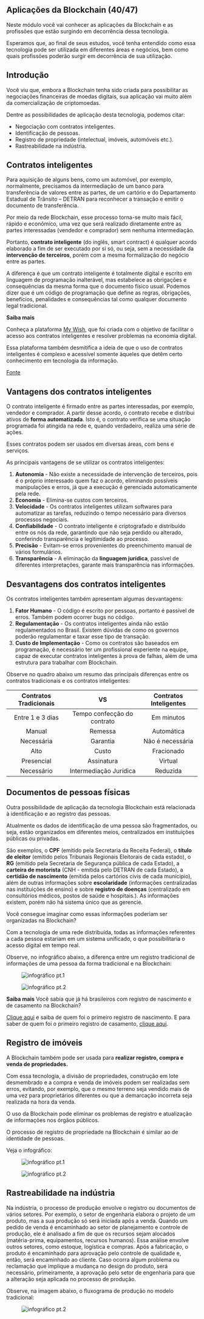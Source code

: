 ## Aplicações da Blockchain (40/47)
Neste módulo você vai conhecer as aplicações da Blockchain e as profissões que estão surgindo em decorrência dessa tecnologia.

Esperamos que, ao final de seus estudos, você tenha entendido como essa tecnologia pode ser utilizada em diferentes áreas e negócios, bem como quais profissões poderão surgir em decorrência de sua utilização.

## Introdução
Você viu que, embora a Blockchain tenha sido criada para possibilitar as negociações financeiras de moedas digitais, sua aplicação vai muito além da comercialização de criptomoedas.

Dentre as possibilidades de aplicação desta tecnologia, podemos citar:

* Negociação com contratos inteligentes.
* Identificação de pessoas.
* Registro de propriedade (intelectual, imóveis, automóveis etc.).
* Rastreabilidade na indústria.

## Contratos inteligentes
Para aquisição de alguns bens, como um automóvel, por exemplo, normalmente, precisamos da intermediação de um banco para transferência de valores entre as partes, de um cartório e do Departamento Estadual de Trânsito – DETRAN para reconhecer a transação e emitir o documento de transferência.

Por meio da rede Blockchain, esse processo torna-se muito mais fácil, rápido e econômico, uma vez que será realizado diretamente entre as partes interessadas (vendedor e comprador) sem nenhuma intermediação.

Portanto, __contrato inteligente__ (do inglês, smart contract) é qualquer acordo elaborado a fim de ser executado por si só, ou seja, sem a necessidade da __intervenção de terceiros__, porém com a mesma formalização do negócio entre as partes.

A diferença é que um contrato inteligente é totalmente digital e escrito em linguagem de programação inalterável, mas estabelece as obrigações e consequências da mesma forma que o documento físico usual. Podemos dizer que é um código de programação que define as regras, obrigações, benefícios, penalidades e consequências tal como qualquer documento legal tradicional.

__Saiba mais__

Conheça a plataforma [My Wish](https://mywish.io/), que foi criada com o objetivo de facilitar o acesso aos contratos inteligentes e resolver problemas na economia digital.

Essa plataforma também desmitifica a ideia de que o uso de contratos inteligentes é complexo e acessível somente àqueles que detêm certo conhecimento em tecnologia da informação.

[Fonte](https://www.btcsoul.com/)

## Vantagens dos contratos inteligentes
O contrato inteligente é firmado entre as partes interessadas, por exemplo, vendedor e comprador. A partir desse acordo, o contrato recebe e distribui ativos de __forma automatizada__. Isto é, o contrato verifica se uma situação programada foi atingida na rede e, quando verdadeiro, realiza uma série de ações.

Esses contratos podem ser usados em diversas áreas, com bens e serviços.

As principais vantagens de se utilizar os contratos inteligentes:

1. __Autonomia__ - Não existe a necessidade de intervenção de terceiros, pois é o próprio interessado quem faz o acordo, eliminando possíveis manipulações e erros, já que a execução é gerenciada automaticamente pela rede.
2. __Economia__ - Elimina-se custos com terceiros.
3. __Velocidade__ - Os contratos inteligentes utilizam softwares para automatizar as tarefas, reduzindo o tempo necessário para diversos processos negociais.
4. __Confiabilidade__ - O contrato inteligente é criptografado e distribuído entre os nós da rede, garantindo que não seja perdido ou alterado, conferindo transparência e legitimidade ao processo.
5. __Precisão__ - Evitam-se erros provenientes do preenchimento manual de vários formulários.
6. __Transparência__ - A eliminação da __linguagem jurídica__, passível de diferentes interpretações, garante mais transparência nas informações.

## Desvantagens dos contratos inteligentes
Os contratos inteligentes também apresentam algumas desvantagens:

1. __Fator Humano__ - O código é escrito por pessoas, portanto é passível de erros. Também podem ocorrer bugs no código.
2. __Regulamentação__ - Os contratos inteligentes ainda não estão regulamentados no Brasil. Existem dúvidas de como os governos poderão regulamentar e taxar esse tipo de transação.
3. __Custo de Implementação__ - Como os contratos são baseados em programação, é necessário ter um profissional experiente na equipe, capaz de executar contratos inteligentes à prova de falhas, além de uma estrutura para trabalhar com Blockchain.

Observe no quadro abaixo um resumo das principais diferenças entre os contratos tradicionais e os contratos inteligentes:

| Contratos Tradicionais |              VS             | Contratos Inteligentes |
|:----------------------:|:---------------------------:|:----------------------:|
|    Entre 1 e 3 dias    | Tempo confecção do contrato |       Em minutos       |
|         Manual         |           Remessa           |       Automática       |
|       Necessária       |           Garantia          |    Não é necessária    |
|          Alto          |            Custo            |       Fracionado       |
|       Presencial       |          Assinatura         |         Virtual        |
|       Necessário       |    Intermediação Jurídica   |        Reduzida        |

## Documentos de pessoas físicas

Outra possibilidade de aplicação da tecnologia Blockchain está relacionada à identificação e ao registro das pessoas.

Atualmente os dados de identificação de uma pessoa são fragmentados, ou seja, estão organizados em diferentes meios, centralizados em instituições públicas ou privadas.

São exemplos, o __CPF__ (emitido pela Secretaria da Receita Federal), o __título de eleitor__ (emitido pelos Tribunais Regionais Eleitorais de cada estado), o __RG__ (emitido pela Secretaria de Segurança pública de cada Estado), a __carteira de motorista__ (CNH - emitida pelo DETRAN de cada Estado), a __certidão de nascimento__ (emitida pelos cartórios civis de cada munícipio), além de outras informações sobre __escolaridade__ (informações centralizadas nas instituições de ensino) e sobre __registro de doenças__ (centralizado em consultórios médicos, postos de saúde e hospitais.). As informações existem, porém não há sistema único que as gerencie.

Você consegue imaginar como essas informações poderiam ser organizadas na Blockchain?

Com a tecnologia de uma rede distribuída, todas as informações referentes a cada pessoa estariam em um sistema unificado, o que possibilitaria o acesso digital em tempo real.

Observe, no infográfico abaixo, a diferença entre um registro tradicional de informações de uma pessoa da forma tradicional e na Blockchain:

<figure>
  <img src="/assets/registro-tradicional-pessoa-fisica.png" alt="infográfico pt.1">	
</figure>

<figure>
  <img src="/assets/registro-blockchain-pessoa-fisica.png" alt="infográfico pt.2">	
</figure>

__Saiba mais__
Você sabia que já há brasileiros com registro de nascimento e de casamento na Blockchain?

[Clique aqui](https://www.criptofacil.com/brasileiro-realiza-primeiro-registro-de-nascimento-na-blockchain-da-decred/) e saiba de quem foi o primeiro registro de nascimento.
E para saber de quem foi o primeiro registro de casamento, [clique aqui](https://blog.originalmy.com/clipping-1a-casamento-brasileiro-registrado-em-blockchain-na-campus-party-2017/).

## Registro de imóveis
A Blockchain também pode ser usada para __realizar registro, compra e venda de propriedades.__

Com essa tecnologia, a divisão de propriedades, construção em lote desmembrado e a compra e venda de imóveis podem ser realizadas sem erros, evitando, por exemplo, que o mesmo terreno seja vendido mais de uma vez para proprietários diferentes ou que a demarcação incorreta seja realizada na hora da venda.

O uso da Blockchain pode eliminar os problemas de registro e atualização de informações nos órgãos públicos.

O processo de registro de propriedade na Blockchain é similar ao de identidade de pessoas.

Veja o infográfico:

<figure>
  <img src="/assets/registro-tradicional-imoveis.png" alt="infográfico pt.1">	
</figure>

<figure>
  <img src="/assets/registro-blockchain-imoveis.png" alt="infográfico pt.2">	
</figure>

## Rastreabilidade na indústria
Na indústria, o processo de produção envolve o registro ou documentos de vários setores. Por exemplo, o setor de engenharia elabora o projeto de um produto, mas a sua produção só será iniciada após a venda. Quando um pedido de venda é encaminhado ao setor de planejamento e controle de produção, ele é analisado a fim de que os recursos sejam alocados (matéria-prima, equipamentos, recursos humanos). Essa análise envolve outros setores, como estoque, logística e compras. Após a fabricação, o produto é encaminhado para aprovação pelo controle de qualidade e, então, será encaminhado ao cliente. Caso ocorra algum problema ou reclamação que implique a mudança no design do produto, será necessário, primeiramente, a aprovação pelo setor de engenharia para que a alteração seja aplicada no processo de produção.

Observe, na imagem abaixo, o fluxograma de produção no modelo tradicional:

<figure>
  <img src="/assets/fluxograma-rastreabilidade-industrial.png" alt="infográfico pt.2">	
</figure>